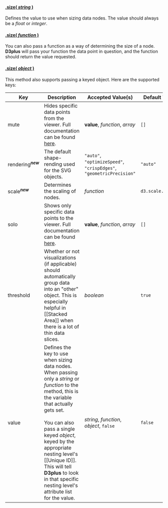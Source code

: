 #### <a name="string" href="#wiki-string">.size( *string* )</a>

Defines the value to use when sizing data nodes. The value should always be a *float* or *integer*.

#### <a name="function" href="#wiki-function">.size( *function* )</a>

You can also pass a function as a way of determining the size of a node. **D3plus** will pass your function the data point in question, and the function should return the value requested.

#### <a name="object" href="#wiki-object">.size( *object* )</a>

This method also supports passing a keyed object. Here are the supported keys:

| Key | Description | Accepted Value(s) | Default Value |
|---|---|---|---|
| mute | Hides specific data points from the viewer. Full documentation can be found [here](Filtering-Data#mute). | **value**, *function*, *array* | ```[]``` |
| rendering<sup>***new***</sup> | The default shape-rending used for the SVG objects. | ```"auto"```, ```"optimizeSpeed"```, ```"crispEdges"```, ```"geometricPrecision"``` | ```"auto"``` |
| scale<sup>***new***</sup> | Determines the scaling of nodes. | *function* | ```d3.scale.sqrt()``` |
| solo | Shows only specific data points to the viewer. Full documentation can be found [here](Filtering-Data#solo). | **value**, *function*, *array* | ```[]``` |
| threshold | Whether or not visualizations (if applicable) should automatically group data into an "other" object. This is especially helpful in [[Stacked Area]] when there is a lot of thin data slices. | *boolean* | ```true``` |
| value | Defines the key to use when sizing data nodes. When passing only a *string* or *function* to the method, this is the variable that actually gets set.<br><br>You can also pass a single keyed *object*, keyed by the appropriate nesting level's [[Unique ID]]. This will tell **D3plus** to look in that specific nesting level's attribute list for the value. | *string*, *function*, *object*, ```false``` | ```false``` |
